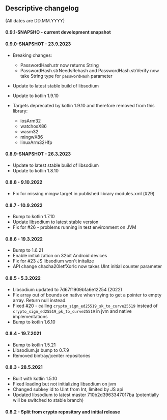 ## Descriptive changelog
(All dates are DD.MM.YYYY)

#### 0.9.1-SNAPSHO - current development snapshot

#### 0.9.0-SNAPSHOT - 23.9.2023
- Breaking changes: 
  - PasswordHash.str now returns String 
  - PasswordHash.strNeedsRehash and PasswordHash.strVerify now take String type for `passwordHash` parameter

- Update to latest stable build of libsodium
- Update to kotlin 1.9.10
- Targets deprecated by kotlin 1.9.10 and therefore removed from this library:  
  - iosArm32
  - watchosX86
  - wasm32
  - mingwX86
  - linuxArm32Hfp

#### 0.8.9-SNAPSHOT - 26.3.2023
- Update to latest stable build of libsodium
- Update to kotlin 1.8.10


#### 0.8.8 - 9.10.2022
- Fix for missing mingw target in published library modules.xml (#29)

#### 0.8.7 - 10.9.2022
- Bump to kotlin 1.7.10
- Update libsodium to latest stable version
- Fix for #26 - problems running in test environment on JVM
#### 0.8.6 - 19.3.2022
- Bump to 1.6.21
- Enable initialization on 32bit Android devices
- Fix for #23 JS libsodium won't initalize
- API change chacha20IetfXorIc now takes UInt initial counter parameter

#### 0.8.5 - 5.3.2022
- Libsodium updated to 7d67f1909bfa6e12254 (2022)
- Fix array out of bounds on native when trying to get a pointer to empty array. Return null instead.
- Fixed #20 - calling `crypto_sign_ed25519_sk_to_curve25519` instead of `crypto_sign_ed25519_pk_to_curve25519` in jvm and native implementations
- Bump to kotlin 1.6.10

#### 0.8.4 - 19.7.2021
- Bump to kotlin 1.5.21
- Libsodium.js bump to 0.7.9
- Removed bintray/jcenter repositories

#### 0.8.3 - 28.5.2021
- Built with kotlin 1.5.10
- Fixed loading but not initializing libsodium on jvm
- Changed subkey id to UInt from Int, limited by JS api
- Updated libsodium to latest master 710b2d3963347017ba (potentially will be switched to stable branch)

#### 0.8.2 - Split from crypto repository and initial release

